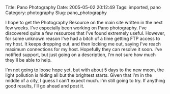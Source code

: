 Title: Pano Photography
Date: 2005-05-02 20:12:49
Tags: imported, pano
Category: photography
Slug: pano_photography

I hope to get the Photography Resource on the main site written in the next few weeks.  I've especially been working on Pano photography.  I've discovered quite a few resources that I've found extremely useful.  However, for some unknown reason I've had a bitch of a time getting FTP access to my host.  It keeps dropping out, and then locking me out, saying I've reach maximum connections for my host.  Hopefully they can resolve it soon.  I've notified support, but just going on a description, I'm not sure how much they'll be able to help.

I'm not going to loose hope yet, but with about 5 days to the new moon, the light pollution is hiding all but the brightest starts.  Given that I'm in the middle of a city, I guess I can't expect much.  I'm still going to try.  If anything good results, I'll go ahead and post it.
